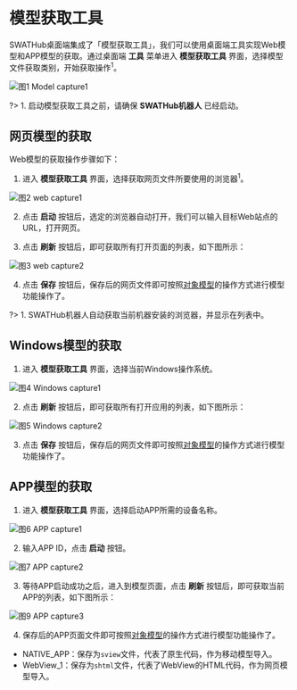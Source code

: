 模型获取工具
===

SWATHub桌面端集成了「模型获取工具」，我们可以使用桌面端工具实现Web模型和APP模型的获取。通过桌面端 **工具** 菜单进入 **模型获取工具** 界面，选择模型文件获取类别，开始获取操作<sup>1</sup>。

![图1  Model capture1](../assets/img/manual-desktop_capture-01.png)


?> 1. 启动模型获取工具之前，请确保 **SWATHub机器人** 已经启动。

网页模型的获取
---

Web模型的获取操作步骤如下：

1.  进入 **模型获取工具** 界面，选择获取网页文件所要使用的浏览器<sup>1</sup>。

![图2  web capture1](../assets/img/manual-desktop_capture-02.png)

2. 点击 **启动** 按钮后，选定的浏览器自动打开，我们可以输入目标Web站点的URL，打开网页。

3. 点击 **刷新** 按钮后，即可获取所有打开页面的列表，如下图所示：

![图3  web capture2](../assets/img/manual-desktop_capture-03.png)

4. 点击 **保存** 按钮后，保存后的网页文件即可按照[对象模型](design_model.md#Web模型)的操作方式进行模型功能操作了。

?> 1. SWATHub机器人自动获取当前机器安装的浏览器，并显示在列表中。

Windows模型的获取
---

1. 进入 **模型获取工具** 界面，选择当前Windows操作系统。

![图4  Windows capture1](../assets/img/manual-desktop_capture-04.png)

2. 点击 **刷新** 按钮后，即可获取所有打开应用的列表，如下图所示：

![图5  Windows capture2](../assets/img/manual-desktop_capture-05.png)

3. 点击 **保存** 按钮后，保存后的网页文件即可按照[对象模型](design_model.md#Windows模型)的操作方式进行模型功能操作了。

APP模型的获取
---

1. 进入 **模型获取工具** 界面，选择启动APP所需的设备名称。

![图6  APP capture1](../assets/img/manual-desktop_capture-06.png)

2. 输入APP ID，点击 **启动** 按钮。

![图7  APP capture2](../assets/img/manual-desktop_capture-07.png)

3. 等待APP启动成功之后，进入到模型页面，点击 **刷新** 按钮后，即可获取当前APP的列表，如下图所示：

![图9  APP capture3](../assets/img/manual-desktop_capture-08.png)

4. 保存后的APP页面文件即可按照[对象模型](design_model.md#APP模型)的操作方式进行模型功能操作了。

* NATIVE_APP：保存为`sview`文件，代表了原生代码，作为移动模型导入。
* WebView_1：保存为`shtml`文件，代表了WebView的HTML代码，作为网页模型导入。